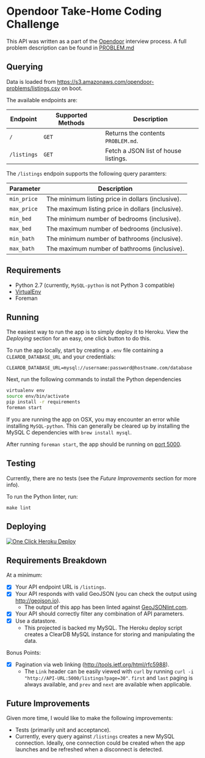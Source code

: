# Opendoor Take-Home Coding Challenge

This API was written as a part of the [Opendoor](http://opendoor.com) interview process.  A full problem description can be found in [PROBLEM.md](PROBLEM.md)

## Querying

Data is loaded from https://s3.amazonaws.com/opendoor-problems/listings.csv on boot.

The available endpoints are:

| Endpoint    | Supported Methods | Description                             |
|-------------|-------------------|-----------------------------------------|
| `/`         | `GET`             | Returns the contents `PROBLEM.md`.      | 
| `/listings` | `GET`             | Fetch a JSON list of house listings.    |

The `/listings` endpoin supports the following query paramters:

| Parameter    | Description                                       |
|--------------|---------------------------------------------------|
| `min_price`  | The minimum listing price in dollars (inclusive). |
| `max_price`  | The maximum listing price in dollars (inclusive). |
| `min_bed`    | The minimum number of bedrooms (inclusive).       |
| `max_bed`    | The maximum number of bedrooms (inclusive).       |
| `min_bath`   | The minimum number of bathrooms (inclusive).      |
| `max_bath`   | The maximum number of bathrooms (inclusive).      |


## Requirements

 * Python 2.7 (currently, `MySQL-python` is not Python 3 compatible)
 * [VirtualEnv](http://docs.python-guide.org/en/latest/dev/virtualenvs/)
 * Foreman

## Running

The easiest way to run the app is to simply deploy it to Heroku.  View the *Deploying* section for an easy, one click button to do this.

To run the app locally, start by creating a `.env` file containing a `CLEARDB_DATABASE_URL` and your credentials:

```
CLEARDB_DATABASE_URL=mysql://username:password@hostname.com/database
```

Next, run the following commands to install the Python dependencies

```bash
virtualenv env
source env/bin/activate
pip install -r requirements
foreman start
```

If you are running the app on OSX, you may encounter an error while installing `MySQL-python`.  This can generally be cleared up by installing the MySQL C dependencies with `brew install mysql`.

After running `foreman start`, the app should be running on [port 5000](http://localhost:5000).

## Testing

Currently, there are no tests (see the *Future Improvements* section for more info).

To run the Python linter, run:

```
make lint
```

## Deploying

[![One Click Heroku Deploy](https://www.herokucdn.com/deploy/button.png)](https://heroku.com/deploy?template=https://github.com/amussey/opendoor-takehome-coding-challenge)

## Requirements Breakdown

At a minimum:
 - [X] Your API endpoint URL is `/listings`.
 - [X] Your API responds with valid GeoJSON (you can check the output using http://geojson.io).
     + The output of this app has been linted against [GeoJSONlint.com](http://geojsonlint.com).
 - [X] Your API should correctly filter any combination of API parameters.
 - [X] Use a datastore.
     + This projected is backed my MySQL.  The Heroku deploy script creates a ClearDB MySQL instance for storing and manipulating the data.

Bonus Points:
 - [X] Pagination via web linking (http://tools.ietf.org/html/rfc5988).
     + The `Link` header can be easily viewed with `curl` by running `curl -i "http://API-URL:5000/listings?page=30"`.  `first` and `last` paging is always available, and `prev` and `next` are available when applicable.

## Future Improvements

Given more time, I would like to make the following improvements:

 * Tests (primarily unit and acceptance).
 * Currently, every query against `/listings` creates a new MySQL connection.  Ideally, one connection could be created when the app launches and be refreshed when a disconnect is detected.
